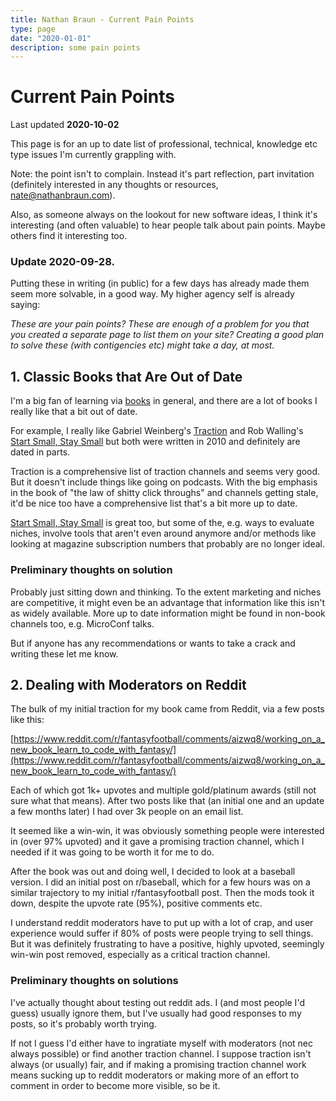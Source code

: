 ```yaml
---
title: Nathan Braun - Current Pain Points
type: page
date: "2020-01-01"
description: some pain points
---
```


# Current Pain Points
Last updated **2020-10-02**

This page is for an up to date list of professional, technical, knowledge etc
type issues I'm currently grappling with.

Note: the point isn't to complain. Instead it's part reflection, part
invitation (definitely interested in any thoughts or resources, 
[nate@nathanbraun.com](mailto:nate@nathanbraun.com)).

Also, as someone always on the lookout for new software ideas, I think it's
interesting (and often valuable) to hear people talk about pain points. Maybe
others find it interesting too.

### Update 2020-09-28.
Putting these in writing (in public) for a few days has already made them seem
more solvable, in a good way. My higher agency self is already saying:

*These are your pain points? These are enough of a problem for you that you
created a separate page to list them on your site? Creating a good plan to
solve these (with contigencies etc) might take a day, at most.*

## 1. Classic Books that Are Out of Date
I'm a big fan of learning via [books](https://www.goodreads.com/nathanbraun)
in general, and there are a lot of books I really like that a bit out of date.

For example, I really like Gabriel Weinberg's
[Traction](http://tractionbook.com) and Rob Walling's [Start Small, Stay
Small](https://startupbook.net/) but both were written in 2010 and definitely
are dated in parts.

Traction is a comprehensive list of traction channels and seems very good. But
it doesn't include things like going on podcasts. With the big emphasis in the
book of "the law of shitty click throughs" and channels getting stale, it'd be
nice too have a comprehensive list that's a bit more up to date.

[Start Small, Stay Small](https://startupbook.net) is great too, but some of
the, e.g. ways to evaluate niches, involve tools that aren't even around
anymore and/or methods like looking at magazine subscription numbers that
probably are no longer ideal.

### Preliminary thoughts on solution
Probably just sitting down and thinking. To the extent marketing and niches
are competitive, it might even be an advantage that information like this
isn't as widely available. More up to date information might be found in
non-book channels too, e.g. MicroConf talks.

But if anyone has any recommendations or wants to take a crack and writing
these let me know.

## 2. Dealing with Moderators on Reddit
The bulk of my initial traction for my book came from Reddit, via a few posts
like this:

[https://www.reddit.com/r/fantasyfootball/comments/aizwq8/working_on_a_new_book_learn_to_code_with_fantasy/](https://www.reddit.com/r/fantasyfootball/comments/aizwq8/working_on_a_new_book_learn_to_code_with_fantasy/)

Each of which got 1k+ upvotes and multiple gold/platinum awards (still not
sure what that means). After two posts like that (an initial one and an update
a few months later) I had over 3k people on an email list.

It seemed like a win-win, it was obviously something people were interested in
(over 97% upvoted) and it gave a promising traction channel, which I needed if
it was going to be worth it for me to do.

After the book was out and doing well, I decided to look at a baseball
version. I did an initial post on r/baseball, which for a few hours was on
a similar trajectory to my initial r/fantasyfootball post. Then the mods took
it down, despite the upvote rate (95%), positive comments etc.

I understand reddit moderators have to put up with a lot of crap, and user
experience would suffer if 80% of posts were people trying to sell things. But
it was definitely frustrating to have a positive, highly upvoted, seemingly
win-win post removed, especially as a critical traction channel.

### Preliminary thoughts on solutions
I've actually thought about testing out reddit ads. I (and most people I'd
guess) usually ignore them, but I've usually had good responses to my posts,
so it's probably worth trying.

If not I guess I'd either have to ingratiate myself with moderators (not nec
always possible) or find another traction channel. I suppose traction isn't
always (or usually) fair, and if making a promising traction channel work
means sucking up to reddit moderators or making more of an effort to comment
in order to become more visible, so be it.
